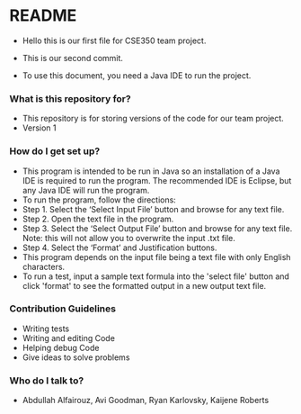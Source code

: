 # README #

* Hello this is our first file for CSE350 team project. 
* This is our second commit.

* To use this document, you need a Java IDE to run the project. 

### What is this repository for? ### 
* This repository is for storing versions of the code for our team project. 
* Version 1

### How do I get set up? ### 
* This program is intended to be run in Java so an installation of a Java IDE is required to run the program. The recommended IDE is Eclipse, but any Java IDE will run the program. 
* To run the program, follow the directions:
 *  Step 1. Select the ‘Select Input File’ button and browse for any text file.
  * Step 2. Open the text file in the program.
   * Step 3. Select the ‘Select Output File’ button and browse for any text file. Note: this will not allow you to overwrite the input .txt file.
  * Step 4. Select the ‘Format’ and Justification buttons.
* This program depends on the input file being a text file with only English characters.
* To run a test, input a sample text formula into the 'select file' button and click 'format' to see the formatted output in a new output text file.

### Contribution Guidelines ###

* Writing tests
* Writing and editing Code
* Helping debug Code
* Give ideas to solve problems

### Who do I talk to? ###
* Abdullah Alfairouz, Avi Goodman, Ryan Karlovsky, Kaijene Roberts
